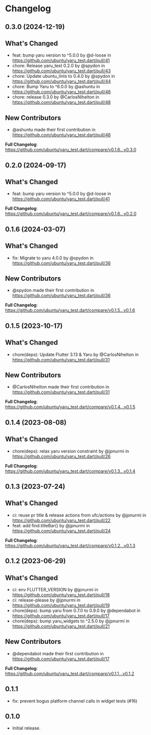 # Changelog

## 0.3.0 (2024-12-19)

## What's Changed
* feat: bump yaru version to ^5.0.0 by @d-loose in https://github.com/ubuntu/yaru_test.dart/pull/41
* chore: Release yaru_test 0.2.0 by @spydon in https://github.com/ubuntu/yaru_test.dart/pull/43
* chore: Update ubuntu_lints to 0.4.0 by @spydon in https://github.com/ubuntu/yaru_test.dart/pull/44
* chore: Bump Yaru to ^6.0.0 by @ashuntu in https://github.com/ubuntu/yaru_test.dart/pull/46
* chore: release 0.3.0 by @CarlosNihelton in https://github.com/ubuntu/yaru_test.dart/pull/48

## New Contributors
* @ashuntu made their first contribution in https://github.com/ubuntu/yaru_test.dart/pull/46

**Full Changelog**: https://github.com/ubuntu/yaru_test.dart/compare/v0.1.6...v0.3.0

## 0.2.0 (2024-09-17)

## What's Changed
* feat: bump yaru version to ^5.0.0 by @d-loose in https://github.com/ubuntu/yaru_test.dart/pull/41


**Full Changelog**: https://github.com/ubuntu/yaru_test.dart/compare/v0.1.6...v0.2.0

## 0.1.6 (2024-03-07)

## What's Changed
* fix: Migrate to yaru 4.0.0 by @spydon in https://github.com/ubuntu/yaru_test.dart/pull/36

## New Contributors
* @spydon made their first contribution in https://github.com/ubuntu/yaru_test.dart/pull/36

**Full Changelog**: https://github.com/ubuntu/yaru_test.dart/compare/v0.1.5...v0.1.6

## 0.1.5 (2023-10-17)

## What's Changed
* chore(deps): Update Flutter 3.13 & Yaru by @CarlosNihelton in https://github.com/ubuntu/yaru_test.dart/pull/31

## New Contributors
* @CarlosNihelton made their first contribution in https://github.com/ubuntu/yaru_test.dart/pull/31

**Full Changelog**: https://github.com/ubuntu/yaru_test.dart/compare/v0.1.4...v0.1.5

## 0.1.4 (2023-08-08)

## What's Changed
* chore(deps): relax yaru version constraint by @jpnurmi in https://github.com/ubuntu/yaru_test.dart/pull/26


**Full Changelog**: https://github.com/ubuntu/yaru_test.dart/compare/v0.1.3...v0.1.4

## 0.1.3 (2023-07-24)

## What's Changed
* ci: reuse pr title & release actions from ufc/actions by @jpnurmi in https://github.com/ubuntu/yaru_test.dart/pull/22
* feat: add find.titleBar() by @jpnurmi in https://github.com/ubuntu/yaru_test.dart/pull/24


**Full Changelog**: https://github.com/ubuntu/yaru_test.dart/compare/v0.1.2...v0.1.3

## 0.1.2 (2023-06-29)

## What's Changed
* ci: env FLUTTER_VERSION by @jpnurmi in https://github.com/ubuntu/yaru_test.dart/pull/18
* ci: release-please by @jpnurmi in https://github.com/ubuntu/yaru_test.dart/pull/19
* chore(deps): bump yaru from 0.7.0 to 0.9.0 by @dependabot in https://github.com/ubuntu/yaru_test.dart/pull/17
* chore(deps): bump yaru_widgets to ^2.5.0 by @jpnurmi in https://github.com/ubuntu/yaru_test.dart/pull/21

## New Contributors
* @dependabot made their first contribution in https://github.com/ubuntu/yaru_test.dart/pull/17

**Full Changelog**: https://github.com/ubuntu/yaru_test.dart/compare/v0.1.1...v0.1.2

## 0.1.1

* fix: prevent bogus platform channel calls in widget tests (#16)

## 0.1.0

* Initial release.
